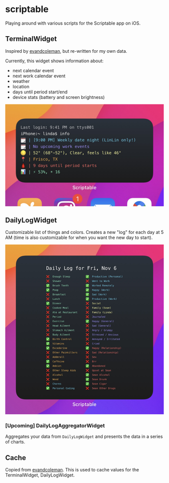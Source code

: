 # scriptable
Playing around with various scripts for the Scriptable app on iOS.

## TerminalWidget
Inspired by [evandcoleman](https://github.com/evandcoleman/scriptable), but re-written for my own data.

Currently, this widget shows information about:
- next calendar event
- next work calendar event
- weather
- location
- days until period start/end
- device stats (battery and screen brightness)

![TerminalWidget](/images/TerminalWidget.png)

## DailyLogWidget
Customizable list of things and colors. Creates a new "log" for each day at 5 AM (time is also customizable for when you want the new day to start). 

![DailyLogWidget](/images/DailyLogWidget.png)

### [Upcoming] DailyLogAggregatorWidget
Aggregates your data from `DailyLogWidget` and presents the data in a series of charts.

## Cache
Copied from [evandcoleman](https://github.com/evandcoleman/scriptable/blob/main/scripts/cache.js). This is used to cache values for the TerminalWidget, DailyLogWidget.
